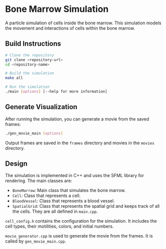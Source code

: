 # Bone Marrow Simulation

A particle simulation of cells inside the bone marrow. This simulation models the movement and interactions of cells within the bone marrow.

## Build Instructions

```bash
# Clone the repository
git clone <repository-url>
cd <repository-name>

# Build the simulation
make all

# Run the simulation
./main [options] [--help for more information]
```

## Generate Visualization

After running the simulation, you can generate a movie from the saved frames:

```bash
./gen_movie_main [options]
```

Output frames are saved in the `frames` directory and movies in the `movies` directory. 


## Design

The simulation is implemented in C++ and uses the SFML library for rendering. The main classes are:

- `BoneMarrow`: Main class that simulates the bone marrow.
- `Cell`: Class that represents a cell.
- `BloodVessel`: Class that represents a blood vessel.
- `SpatialGrid`: Class that represents the spatial grid and keeps track of all the cells.
They are all defined in `main.cpp`.

`cell_config.h` contains the configuration for the simulation. It includes the cell types, their motilities, colors, and initial numbers.

`movie_generator.cpp` is used to generate the movie from the frames. It is called by `gen_movie_main.cpp`.

